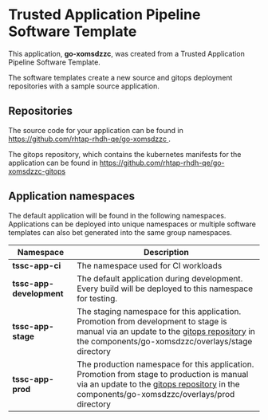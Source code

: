 # Trusted Application Pipeline Software Template

This application, **go-xomsdzzc**, was created from a Trusted Application Pipeline Software Template.

The software templates create a new source and gitops deployment repositories with a sample source application. 

## Repositories

The source code for your application can be found in [https://github.com/rhtap-rhdh-qe/go-xomsdzzc ](https://github.com/rhtap-rhdh-qe/go-xomsdzzc ).
 
The gitops repository, which contains the kubernetes manifests for the application can be found in 
[https://github.com/rhtap-rhdh-qe/go-xomsdzzc-gitops ](https://github.com/rhtap-rhdh-qe/go-xomsdzzc-gitops ) 

## Application namespaces 

The default application will be found in the following namespaces. Applications can be deployed into unique namespaces or multiple software templates can also bet generated into the same group namespaces.  

|  Namespace   |  Description   |  
| -------- | -------- |
| **tssc-app-ci** | The namespace used for CI workloads |
| **tssc-app-development** | The default application during development. Every build will be deployed to this namespace for testing. |
| **tssc-app-stage** | The staging namespace for this application. Promotion from development to stage is manual via an update to the [gitops repository](https://github.com/rhtap-rhdh-qe/go-xomsdzzc-gitops ) in the components/go-xomsdzzc/overlays/stage directory |
| **tssc-app-prod** | The production namespace for this application. Promotion from stage to production is manual via an update to the [gitops repository](https://github.com/rhtap-rhdh-qe/go-xomsdzzc-gitops ) in the components/go-xomsdzzc/overlays/prod directory |
